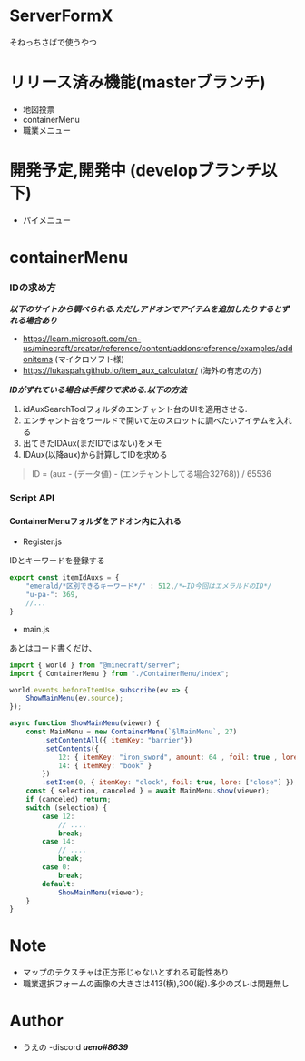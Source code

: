 # ServerFormX
そねっちさばで使うやつ

# リリース済み機能(masterブランチ)
* 地図投票
* containerMenu
* 職業メニュー

# 開発予定,開発中 (developブランチ以下)
* パイメニュー

# containerMenu
### IDの求め方  
***以下のサイトから調べられる.ただしアドオンでアイテムを追加したりするとずれる場合あり***
* https://learn.microsoft.com/en-us/minecraft/creator/reference/content/addonsreference/examples/addonitems (マイクロソフト様)
* https://lukaspah.github.io/item_aux_calculator/ (海外の有志の方)

***IDがずれている場合は手探りで求める.以下の方法***
1. idAuxSearchToolフォルダのエンチャント台のUIを適用させる.
2. エンチャント台をワールドで開いて左のスロットに調べたいアイテムを入れる
3. 出てきたIDAux(まだIDではない)をメモ
4. IDAux(以降aux)から計算してIDを求める
> ID = (aux - (データ値) - (エンチャントしてる場合32768)) / 65536


### Script API

#### ContainerMenuフォルダをアドオン内に入れる

* Register.js

IDとキーワードを登録する
```js
export const itemIdAuxs = {
    "emerald/*区別できるキーワード*/" : 512,/*←ID今回はエメラルドのID*/
    "u-pa-": 369,
    //...
}
```

* main.js

あとはコード書くだけ、
```js
import { world } from "@minecraft/server";
import { ContainerMenu } from "./ContainerMenu/index";

world.events.beforeItemUse.subscribe(ev => {
    ShowMainMenu(ev.source);
});

async function ShowMainMenu(viewer) {
    const MainMenu = new ContainerMenu(`§lMainMenu`, 27)
        .setContentAll({ itemKey: "barrier"})
        .setContents({
            12: { itemKey: "iron_sword", amount: 64 , foil: true , lore: ["Hello", viewer.name] },
            14: { itemKey: "book" }
        })
        .setItem(0, { itemKey: "clock", foil: true, lore: ["close"] });
    const { selection, canceled } = await MainMenu.show(viewer);
    if (canceled) return;
    switch (selection) {
        case 12:
            // ....
            break;
        case 14:
            // ....
            break;
        case 0:
            break;
        default:
            ShowMainMenu(viewer);
    }
}

```
# Note
* マップのテクスチャは正方形じゃないとずれる可能性あり
* 職業選択フォームの画像の大きさは413(横),300(縦).多少のズレは問題無し

# Author
* うえの
-discord ***ueno#8639***
